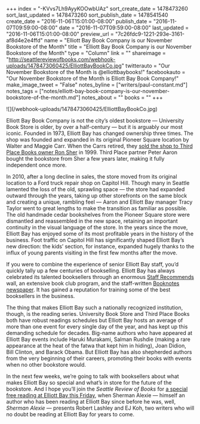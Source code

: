 +++
index = "-KVvs7Lh9AyyKOOwbUAz"
sort_create_date = 1478473260
sort_last_updated = 1478473260
sort_publish_date = 1478541540
create_date = "2016-11-06T15:01:00-08:00"
publish_date = "2016-11-07T09:59:00-08:00"
date = "2016-11-07T09:59:00-08:00"
last_updated = "2016-11-06T15:01:00-08:00"
preview_url = "7c26fdc9-1221-293e-3161-af8d4e2e4ffd"
name = "Elliott Bay Book Company is our November Bookstore of the Month"
title = "Elliott Bay Book Company is our November Bookstore of the Month"
type = "Column"
link = ""
shareimage = "http://seattlereviewofbooks.com/webhook-uploads/1478473060425/ElliottBayBookCo.jpg"
twitterauto = "Our November Bookstore of the Month is @elliottbaybooks!"
facebookauto = "Our November Bookstore of the Month is Elliott Bay Book Company!"
make_image_tweet = "False"
notes_byline = ["writers/paul-constant.md"]
notes_tags = ["notes/elliott-bay-book-company-is-our-november-bookstore-of-the-month.md"]
notes_about = ""
books = ""
+++
<p class="image">![](/webhook-uploads/1478473060425/ElliottBayBookCo.jpg)</p>

Elliott Bay Book Company is not the city’s oldest bookstore — University Book Store is older, by over a half-century — but it is arguably our most iconic. Founded in 1973, Elliott Bay has changed ownership three times. The shop was founded and expanded in its original Pioneer Square location by Walter and Maggie Carr. When the Carrs retired, they [sold the shop to Third Place Books owner Ron Sher]( http://www.prnewswire.com/news-releases/third-place-company-acquires-elliott-bay-book-company-74997292.html) in 1999. Third Place partner Peter Aaron bought the bookstore from Sher a few years later, making it fully independent once more. 

In 2010, after a long decline in sales, the store moved from its original location to a Ford truck repair shop on Capitol Hill. Though many in Seattle lamented the loss of the old, sprawling space — the store had expanded outward through the years, taking up other storefronts on the same block and creating a unique, rambling feel — Aaron and Elliott Bay manager Tracy Taylor went to great lengths to make the transition as familiar as possible. The old handmade cedar bookshelves from the Pioneer Square store were dismantled and reassembled in the new space, retaining an important continuity in the visual language of the store. In the years since the move, Elliott Bay has enjoyed some of its most profitable years in the history of the business. Foot traffic on Capitol Hill has significantly shaped Elliott Bay’s new direction: the kids’ section, for instance, expanded hugely thanks to the influx of young parents visiting in the first few months after the move.

If you were to combine the experience of senior Elliott Bay staff, you’d quickly tally up a few centuries of bookselling. Elliott Bay has always celebrated its talented booksellers through an enormous [Staff Recommends](http://www.elliottbaybook.com/staffrecs) wall, an extensive book club program, and the staff-written [Booknotes newspaper](http://www.elliottbaybook.com/booknotes-fall-2016). It has gained a reputation for training some of the best booksellers in the business. 

The thing that makes Elliott Bay such a nationally recognized institution, though, is the reading series. University Book Store and Third Place Books both have robust readings schedules but Elliott Bay hosts an average of more than one event for every single day of the year, and has kept up this demanding schedule for decades. Big-name authors who have appeared at Elliott Bay events include Haruki Murakami, Salman Rushdie (making a rare appearance at the heat of the fatwa that kept him in hiding), Joan Didion, Bill Clinton, and Barack Obama. But Elliott Bay has also shepherded authors from the very beginning of their careers, promoting their books with events when no other bookstore would.

In the next few weeks, we’re going to talk with booksellers about what makes Elliott Bay so special and what’s in store for the future of the bookstore. And I hope you’ll join the *Seattle Review of Books* for [a special free reading at Elliott Bay this Friday]( https://www.facebook.com/events/1809411712677009/), when Sherman Alexie — himself an author who has been reading at Elliott Bay since before he was, well, *Sherman Alexie* — presents Robert Lashley and EJ Koh, two writers who will no doubt be reading at Elliott Bay for years to come.

